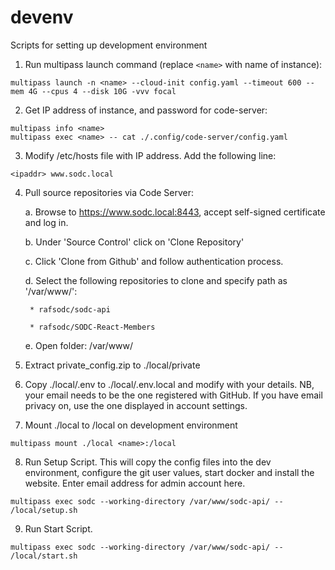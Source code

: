 # devenv
Scripts for setting up development environment

1. Run multipass launch command (replace ```<name>``` with name of instance):
``` 
multipass launch -n <name> --cloud-init config.yaml --timeout 600 --mem 4G --cpus 4 --disk 10G -vvv focal
```

2. Get IP address of instance, and password for code-server:
```
multipass info <name>
multipass exec <name> -- cat ./.config/code-server/config.yaml 
```

3. Modify /etc/hosts file with IP address.  Add the following line:
```
<ipaddr> www.sodc.local
``` 

4. Pull source repositories via Code Server:
  
    a. Browse to https://www.sodc.local:8443, accept self-signed certificate and log in.

    b. Under 'Source Control' click on 'Clone Repository'

    c. Click 'Clone from Github' and follow authentication process.

    d. Select the following repositories to clone and specify path as '/var/www/':
    
        * rafsodc/sodc-api
        
        * rafsodc/SODC-React-Members

    e. Open folder: /var/www/

5. Extract private_config.zip to ./local/private

6. Copy ./local/.env to ./local/.env.local and modify with your details.  NB, your email needs to be the one registered with GitHub.  If you have email privacy on, use the one displayed in account settings.

7. Mount ./local to /local on development environment
```
multipass mount ./local <name>:/local
```

8. Run Setup Script.  This will copy the config files into the dev environment, configure the git user values, start docker and install the website. Enter email address for admin account here.
```
multipass exec sodc --working-directory /var/www/sodc-api/ -- /local/setup.sh 
```

9.  Run Start Script.
```
multipass exec sodc --working-directory /var/www/sodc-api/ -- /local/start.sh 
```
